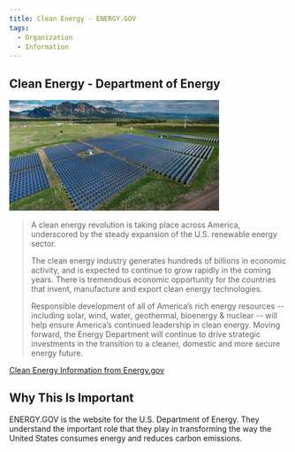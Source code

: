 ```yaml
---
title: Clean Energy - ENERGY.GOV
tags:
  - Organization
  - Information 
---
```


## Clean Energy - Department of Energy

![Solar-Wind](img/NREL-Solar-Wind_2.jpg)

> A clean energy revolution is taking place across America, underscored by the steady expansion of the U.S. renewable energy sector.
>
>The clean energy industry generates hundreds of billions in economic activity, and is expected to continue to grow rapidly in the coming years. There is tremendous economic opportunity for the countries that invent, manufacture and export clean energy technologies.
>
>Responsible development of all of America’s rich energy resources -- including solar, wind, water, geothermal, bioenergy & nuclear -- will help ensure America’s continued leadership in clean energy. Moving forward, the Energy Department will continue to drive strategic investments in the transition to a cleaner, domestic and more secure energy future.

[Clean Energy Information from Energy.gov](https://www.energy.gov/clean-energy)

## Why This Is Important

ENERGY.GOV is the website for the U.S. Department of Energy. They understand the important role that they play in transforming the way the United States consumes energy and reduces carbon emissions.
